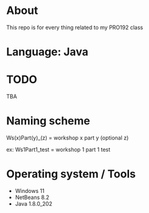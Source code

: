 # About

This repo is for every thing related to my PRO192 class

# Language: Java

# TODO

TBA

# Naming scheme

Ws(x)Part(y)_(z) = workshop x part y (optional z)

ex: Ws1Part1_test = workshop 1 part 1 test


# Operating system / Tools

- Windows 11
- NetBeans 8.2
- Java 1.8.0_202

